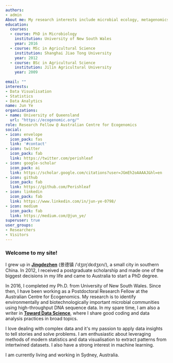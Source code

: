 ```yaml
---
authors:
- admin
About me: My research interests include microbial ecology, metagenomics, and microbial visualisation.
education:
  courses:
  - course: PhD in Microbiology
    institution: University of New South Wales
    year: 2016
  - course: MSc in Agricultural Science
    institution: Shanghai Jiao Tong University
    year: 2012
  - course: BSc in Agricultural Science
    institution: Jilin Agricultural University
    year: 2009
  
email: ""
interests:
- Data Visualisation
- Statistics
- Data Analytics
name: Jun Ye
organizations:
- name: University of Queensland
  url: "https://ecogenomic.org/"
role: Research Fellow @ Australian Centre for Ecogenomics
social:
- icon: envelope
  icon_pack: fas
  link: '#contact'
- icon: twitter
  icon_pack: fab
  link: https://twitter.com/perishleaf
- icon: google-scholar
  icon_pack: ai
  link: https://scholar.google.com/citations?user=JGmEh2oAAAAJ&hl=en
- icon: github
  icon_pack: fab
  link: https://github.com/Perishleaf
- icon: linkedin
  icon_pack: fab
  link: https://www.linkedin.com/in/jun-ye-0798/
- icon: medium
  icon_pack: fab
  link: https://medium.com/@jun_ye/
superuser: true
user_groups:
- Researchers
- Visitors
---
```


### Welcome to my site!

I grew up in [**Jingdezhen**](https://en.wikipedia.org/wiki/Jingdezhen) (景德镇 /ˈdʒɪŋˈdɛdʒɛn/), a small city in southern China. In 2012, I received a postgraduate scholarship and made one of the biggest decisions in my life and came to Australia to start a PhD degree.

In 2016, I completed my Ph.D. from University of New South Wales. Since then, I have been working as a Postdoctoral Research Fellow at the Australian Centre for Ecogenomics. My research is to identify environmentally and biotechnologically important microbial communities using high-throughput DNA sequence data. In my spare time, I am also a writer in [**Toward Data Science**](https://towardsdatascience.com/), where I share good coding and data analysis practices in broad topics. 

I love dealing with complex data and it's my passion to apply data insights to tell stories and solve problems. I am enthusiastic about leveraging methods of modern statistics and data visualisation to extract patterns from intertwined datasets. I also have a strong interest in machine learning. 

I am currently living and working in Sydney, Australia.
